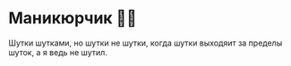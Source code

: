 # Маникюрчик 💅🏻
Шутки шутками, но шутки не шутки, когда шутки выходяит за пределы шуток, а я ведь не шутил.